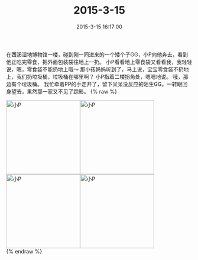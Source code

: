 ﻿---
title: 2015-3-15
date: 2015-3-15 16:17:00
tags:
categories: 妈妈
---
在西溪湿地博物馆一楼，碰到刚一同进来的一个矮个子GG，小P向他奔去，看到他正吃完零食，把外面包装袋往地上一扔。
小P看看地上零食袋又看看我，我轻轻说，嗯，零食袋不能扔地上哦～
那小孩妈妈听到了，马上说，宝宝零食袋不扔地上，我们扔垃圾桶，垃圾桶在哪里啊？
小P指着二楼拐角处，嗯嗯地说。
哦，那边有个垃圾桶。
我忙牵着PP的手走开了，留下呆呆没反应的陌生GG。一转眼回身望去，果然那一家又不见了踪影。
{% raw %}
<div style="width:500 px">
<div style="float:left; width:100 px"><img src="/2015-3-15/微信图片_20171011083613.jpg" width="200" alt="小P"></div>
<div style="float:left; width:100 px"><img src="/2015-3-15/微信图片_20171011083650.jpg" width="200" alt="小P"></div>
<div style="float:left; width:100 px"><img src="/2015-3-15/微信图片_20171011083659.jpg" width="200" alt="小P"></div>
<div style="float:left; width:100 px"><img src="/2015-3-15/微信图片_20171011083710.jpg" width="200" alt="小P"></div>
<div style="clear:both"></div>
</div>
{% endraw %}